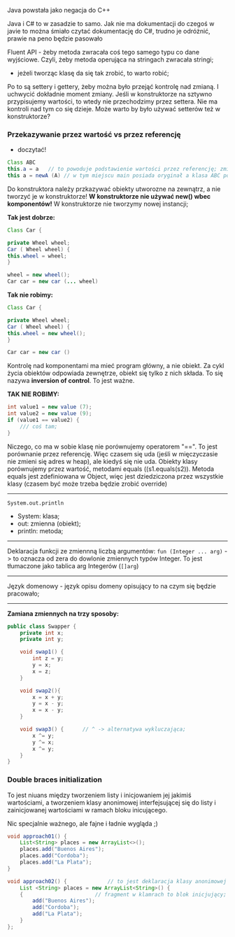 Java powstała jako negacja do C++

Java i C# to w zasadzie to samo. Jak nie ma dokumentacji do czegoś w javie to można śmiało czytać dokumentację do C#, trudno je odróżnić, prawie na peno będzie pasowało

Fluent API - żeby metoda zwracała coś tego samego typu co dane wyjściowe. Czyli, żeby metoda operująca na stringach zwracała stringi;
- jeżeli tworząc klasę da się tak zrobić, to warto robić;

Po to są settery i gettery, żeby można było przejąć kontrolę nad zmianą. I uchwycić dokładnie moment zmiany.
Jeśli w konstruktorze na sztywno przypisujemy wartości, to wtedy nie przechodzimy przez settera. Nie ma kontroli nad tym co się dzieje. Może warto by było używać setterów też w konstruktorze?



### Przekazywanie przez wartość vs przez referencję
+ doczytać!

```JAVA
Class ABC
this.a = a   // to powoduje podstawienie wartości przez referencję; zmieniamy wartość podstawowego obiektu;
this a = newA (A) // w tym miejscu main posiada oryginał a klasa ABC posiada kopię, nie odwołują się do tego samego obiektu;
```

Do konstruktora należy przkazywać obiekty utworozne na zewnątrz, a nie tworzyć je w konstruktorze!
**W konstruktorze nie używać new() wbec komponentów!** W konstruktorze nie tworzymy nowej instancji;

**Tak jest dobrze:**
```JAVA
Class Car {

private Wheel wheel;
Car ( Wheel wheel) {
this.wheel = wheel;
}

wheel = new wheel();
Car car = new car (... wheel)
```

**Tak nie robimy:**
```JAVA
Class Car {

private Wheel wheel;
Car ( Wheel wheel) {
this.wheel = new wheel();
}

Car car = new car ()
```

Kontrolę nad komponentami ma mieć program główny, a nie obiekt.
Za cykl życia obiektów odpowiada zewnętrze, obiekt się tylko z nich składa.
To się nazywa **inversion of control**. To jest ważne.


**TAK NIE ROBIMY:**
```Java
int value1 = new value (7);
int value2 = new value (9);
if (value1 == value2) {
    /// coś tam;
}
```
Niczego, co ma w sobie klasę nie porównujemy operatorem "==". To jest porównanie przez referencję. Więc czasem się uda (jeśli w mięczyczasie nie zmieni się adres w heap), ale kiedyś się nie uda.
Obiekty klasy porównujemy przez wartość, metodami equals ((s1.equals(s2)). Metoda equals jest zdefiniowana w Object, więc jest dziedziczona przez wszystkie klasy (czasem być może trzeba będzie zrobić override)

---

`System.out.println`
- System: klasa;
- out: zmienna (obiekt);
- println: metoda;

---
Deklaracja funkcji ze zmiennną liczbą argumentów:
`fun (Integer ... arg)` -> to oznacza od zera do dowlonie zmiennych typów Integer. To jest tłumaczone jako tablica arg Integerów (`[]arg`)

---
Język domenowy - język opisu domeny opisujący to na czym się będzie pracowało;

---

**Zamiana zmiennych na trzy sposoby:**

```JAVA
public class Swapper {
    private int x;
    private int y;

    void swap1() {
        int z = y;
        y = x;
        x = z;
    }

    void swap2(){
        x = x + y;
        y = x - y;
        x = x - y;
    }

    void swap3() {      // ^ -> alternatywa wykluczająca;
        x ^= y;
        y ^= x;
        x ^= y;
    }
}
```

### Double braces initialization

To jest niuans między tworzeniem listy i inicjowaniem jej jakimiś wartościami, a tworzeniem klasy anonimowej interfejsującej się do listy i zainicjowanej wartościami w ramach bloku inicującego.

Nic specjalnie ważnego, ale fajne i ładnie wygląda ;)

```JAVA
void approach01() {
    List<String> places = new ArrayList<>();
    places.add("Buenos Aires");
    places.add("Cordoba");
    places.add("La Plata");
}
```

```JAVA
void approach02() {             // to jest deklaracja klasy anonimowej (patrz Lambda), interfejsujący się do listy
    List <String> places = new ArrayList<String>() {
    {                       // fragment w klamrach to blok inicjujący; to jest klasa zainicjowana trzema wartościami. One są wbite do klasy
        add("Buenos Aires");
        add("Cordoba");
        add("La Plata");
    }
};
```